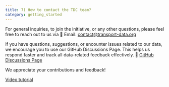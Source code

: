 ```yaml
---
title: 7) How to contact the TDC team?
category: getting_started
---
```


For general inquiries, to join the initiative, or any other questions,
please feel free to reach out to us via 📧 Email: contact@transport-data.org

If you have questions, suggestions, or encounter issues related to our data,
we encourage you to use our GitHub Discussions Page.
This helps us respond faster and track all data-related feedback effectively.
🔗 [GitHub Discussions Page](https://github.com/orgs/transport-data/discussions/categories/user-feedback)

We appreciate your contributions and feedback!

[Video tutorial](https://github.com/user-attachments/assets/28e4aecb-ba75-408c-897d-9c018a2c1efe)

